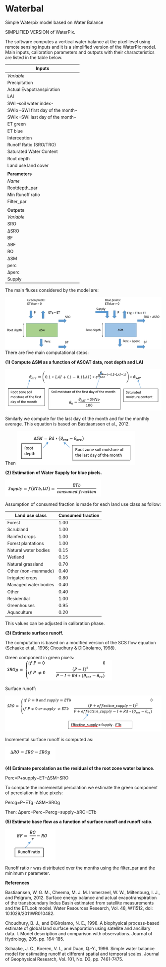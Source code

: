 # Waterbal
Simple Waterpix model based on Water Balance

SIMPLIFIED VERSION of WaterPix.

The software computes a vertical water balance at the pixel level using remote sensing inputs and it is a simplified version of the WaterPix model. Main inputs, calibration parameters and outputs with their characteristics are listed in the table below.

| **Inputs** |
| --- |
| _Variable_ | _Source_ | _Spatial Resolution_ | _Temporal resolution_ |
| Precipitation | WaPOR | Resampled to 380 m | Monthly |
| Actual Evapotranspiration | WaPOR | Resampled to 380 m | Monthly |
| LAI | MODIS (MOD15) | Resampled to 380 m | Monthly |
| SWI –soil water index- | ASCAT | Resampled to 380 m | Monthly |
| SWIo –SWI first day of the month- | ASCAT | Resampled to 380 m | Monthly |
| SWIx –SWI last day of the month- | ASCAT | Resampled to 380 m | Monthly |
| ET green | Estimated from ET, ETref and P using Budyko theory | Resampled to 380 m | Monthly |
| ET blue | Estimated from ET, ETref and P using Budyko theory | Resampled to 380 m | Monthly |
| Interception | WaPOR | Resampled to 380 m | Monthly |
| Runoff Ratio (SRO/TRO) | Computed from GLDAS | Resampled to 380 m | Yearly |
| Saturated Water Content | HiHydroSoil | Resampled to 380 m | Static |
| Root depth | Root depth based on LULC | Resampled to 380 m | Static |
| Land use land cover | Developed for the project | 380 m | Static |
|   |   |   |   |
| **Parameters** |   |   |   |
| _Name_ | _Definition_ | _Range_ |
| Rootdepth\_par | Multiplier of rootdepth map. The higher the parameter the higher the moisture content and the percolation, and the lower the surface runoff and the base flow | 0.5 - 5 |
| Min Runoff ratio | Limit the value of the Runoff Ratio | 0 - 1 |
| Filter\_par | Baseflow filter parameter (monthly partitioning of runoff ratio) | 0 - 1 |
|   |   |   |   |
| **Outputs** |   |   |   |
| _Variable_ | _Definition_ | _Spatial Resolution_ | _Temporal resolution_ |
| SRO | Surface Runoff | 380 m | Monthly and yearly |
| ΔSRO | Incremental surface runoff generated because of water supply (e.g. irrigation) | 380 m | Monthly and yearly |
| BF | Base flow | 380 m | Monthly and yearly |
| ΔBF | Incremental base flow generated because of water supply (e.g. irrigation) | 380 m | Monthly and yearly |
| RO | Total runoff: Surface Runoff + Base flow | 380 m | Monthly and yearly |
| ΔSM | Change in moisture change | 380 m | Monthly and yearly |
| perc | Percolation | 380 m | Monthly and yearly |
| Δperc | Incremental percolation generated because of water supply (e.g. irrigation) | 380 m | Monthly and yearly |
| Supply | Water Supply | 380 m | Monthly and yearly |



The main fluxes considered by the model are:

 ![](img/waterbal.png)
There are five main computational steps:

**(1) Compute ΔSM as a function of ASCAT data, root depth and LAI**

![](img/1_1.png)



Similarly we compute for the last day of the month and for the monthly average. This equation is based on Bastiaanssen et al., 2012.

Then                                 ![](img/1_2.png)


**(2) Estimation of Water Supply for blue pixels.**

![](img/2.png)

Assumption of consumed fraction is made for each land use class as follow:

| Land use class | Consumed fraction |
| --- | --- |
| Forest | 1.00 |
| Scrubland | 1.00 |
| Rainfed crops | 1.00 |
| Forest plantations | 1.00 |
| Natural water bodies | 0.15 |
| Wetland | 0.15 |
| Natural grassland | 0.70 |
| Other (non-manmade) | 0.40 |
| Irrigated crops | 0.80 |
| Managed water bodies | 0.40 |
| Other | 0.40 |
| Residential | 1.00 |
| Greenhouses | 0.95 |
| Aquaculture | 0.20 |

This values can be adjusted in calibration phase.

**(3) Estimate surface runoff.**

The computation is based on a modified version of the SCS flow equation (Schaake et al., 1996; Choudhury &amp; DiGirolamo, 1998).

Green component in green pixels:
![](img/3_1.png)

Surface runoff:

![](img/3_2.png)

Incremental surface runoff is computed as:

![](img/3_3.png)

**(4) Estimate percolation as the residual of the root zone water balance.**

Perc=P+supply−ET−∆SM−SRO

To compute the incremental percolation we estimate the green component of percolation in blue pixels:

Percg=P−ETg−∆SM−SROg

Then: ∆perc=Perc−Percg=supply−∆RO−ETb

**(5) Estimate base flow as a function of surface runoff and runoff ratio.**

![](img/5.png)



Runoff ratio r was distributed over the months using the filter\_par and the minimum r parameter.

**References**

Bastiaansen, W. G. M., Cheema, M. J. M. Immerzeel, W. W., Miltenburg, I. J.,  and Pelgrum, 2012. Surface energy balance and actual evapotranspiration of the transboundary Indus Basin estimated from satellite measurements and the ETLook model. Water Resources Research, Vol. 48, W11512, doi: 10.1029/2011WR010482.

Choudhury, B. J., and DiGirolamo, N. E., 1998. A biophysical process-based estimate of global land surface evaporation using satellite and ancillary data. I. Model description and comparison with observations. Journal of Hydrology, 205, pp. 164-185.

Schaake, J. C., Koeren, V. I., and Duan, Q.-Y., 1996. Simple water balance model for estimating runoff at different spatial and temporal scales. Journal of Geophysical Research, Vol. 101, No. D3, pp. 7461-7475.
